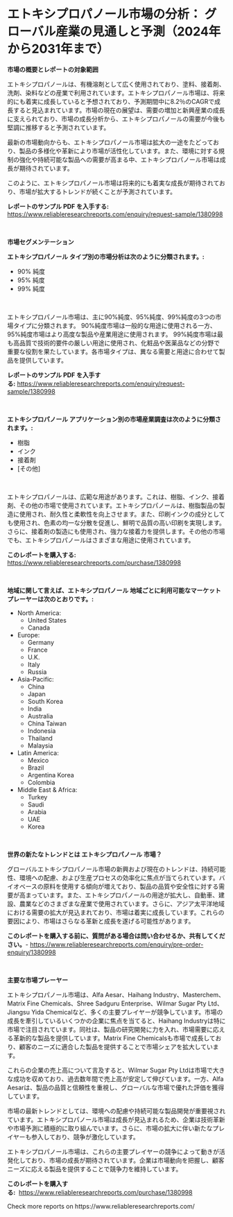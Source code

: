 <p><h1>エトキシプロパノール市場の分析： グローバル産業の見通しと予測（2024年から2031年まで）</h1></p><p><strong>市場の概要とレポートの対象範囲</strong></p>
<p><p>エトキシプロパノールは、有機溶剤として広く使用されており、塗料、接着剤、洗剤、染料などの産業で利用されています。エトキシプロパノール市場は、将来的にも着実に成長していると予想されており、予測期間中に8.2％のCAGRで成長すると見込まれています。市場の現在の展望は、需要の増加と新興産業の成長に支えられており、市場の成長分析から、エトキシプロパノールの需要が今後も堅調に推移すると予測されています。</p><p>最新の市場動向からも、エトキシプロパノール市場は拡大の一途をたどっており、製品の多様化や革新により市場が活性化しています。また、環境に対する規制の強化や持続可能な製品への需要が高まる中、エトキシプロパノール市場は成長が期待されています。</p><p>このように、エトキシプロパノール市場は将来的にも着実な成長が期待されており、市場が拡大するトレンドが続くことが予測されています。</p></p>
<p><strong>レポートのサンプル PDF を入手する:</strong> <a href="https://www.reliableresearchreports.com/enquiry/request-sample/1380998">https://www.reliableresearchreports.com/enquiry/request-sample/1380998</a></p>
<p>&nbsp;</p>
<p><strong>市場セグメンテーション</strong></p>
<p><strong>エトキシプロパノール タイプ別の市場分析は次のように分類されます。:</strong></p>
<p><ul><li>90% 純度</li><li>95% 純度</li><li>99% 純度</li></ul></p>
<p>&nbsp;</p>
<p><p>エトキシプロパノール市場は、主に90%純度、95%純度、99%純度の3つの市場タイプに分類されます。 90%純度市場は一般的な用途に使用される一方、95%純度市場はより高度な製品や産業用途に使用されます。 99%純度市場は最も高品質で技術的要件の厳しい用途に使用され、化粧品や医薬品などの分野で重要な役割を果たしています。各市場タイプは、異なる需要と用途に合わせて製品を提供しています。</p></p>
<p><strong>レポートのサンプル PDF を入手する:</strong>&nbsp;<a href="https://www.reliableresearchreports.com/enquiry/request-sample/1380998">https://www.reliableresearchreports.com/enquiry/request-sample/1380998</a></p>
<p>&nbsp;</p>
<p><strong> エトキシプロパノール アプリケーション別の市場産業調査は次のように分類されます。:</strong></p>
<p><ul><li>樹脂</li><li>インク</li><li>接着剤</li><li>[その他]</li></ul></p>
<p>&nbsp;</p>
<p><p>エトキシプロパノールは、広範な用途があります。これは、樹脂、インク、接着剤、その他の市場で使用されています。エトキシプロパノールは、樹脂製品の製造に使用され、耐久性と柔軟性を向上させます。また、印刷インクの成分としても使用され、色素の均一な分散を促進し、鮮明で品質の高い印刷を実現します。さらに、接着剤の製造にも使用され、強力な接着力を提供します。その他の市場でも、エトキシプロパノールはさまざまな用途に使用されています。</p></p>
<p><strong>このレポートを購入する:</strong>&nbsp; <a href="https://www.reliableresearchreports.com/purchase/1380998">https://www.reliableresearchreports.com/purchase/1380998</a></p>
<p>&nbsp;</p>
<p><strong>地域に関して言えば、エトキシプロパノール 地域ごとに利用可能なマーケットプレーヤーは次のとおりです。:</strong></p>
<p><ul>
    <li>
        North America:
        <ul>
            <li>United States</li>
            <li>Canada</li>
        </ul>
    </li>
    <li>
        Europe:
        <ul>
            <li>Germany</li>
            <li>France</li>
            <li>U.K.</li>
            <li>Italy</li>
            <li>Russia</li>
        </ul>
    </li>
    <li>
        Asia-Pacific:
        <ul>
            <li>China</li>
            <li>Japan</li>
            <li>South Korea</li>
            <li>India</li>
            <li>Australia</li>
            <li>China Taiwan</li>
            <li>Indonesia</li>
            <li>Thailand</li>
            <li>Malaysia</li>
        </ul>
    </li>
    <li>
        Latin America:
        <ul>
            <li>Mexico</li>
            <li>Brazil</li>
            <li>Argentina Korea</li>
            <li>Colombia</li>
        </ul>
    </li>
    <li>
        Middle East & Africa:
        <ul>
            <li>Turkey</li>
            <li>Saudi</li>
            <li>Arabia</li>
            <li>UAE</li>
            <li>Korea</li>
        </ul>
    </li>
    </ul></p>
<p>&nbsp;</p>
<p><strong>世界の新たなトレンドとは エトキシプロパノール 市場？</strong></p>
<p><p>グローバルエトキシプロパノール市場の新興および現在のトレンドは、持続可能性、環境への配慮、および生産プロセスの効率化に焦点が当てられています。バイオベースの原料を使用する傾向が増えており、製品の品質や安全性に対する需要が高まっています。また、エトキシプロパノールの用途が拡大し、自動車、建設、農業などのさまざまな産業で使用されています。さらに、アジア太平洋地域における需要の拡大が見込まれており、市場は着実に成長しています。これらの要因により、市場はさらなる革新と成長を遂げる可能性があります。</p></p>
<p><strong>このレポートを購入する前に、質問がある場合は問い合わせるか、共有してください。</strong>- <a href="https://www.reliableresearchreports.com/enquiry/pre-order-enquiry/1380998">https://www.reliableresearchreports.com/enquiry/pre-order-enquiry/1380998</a></p>
<p>&nbsp;</p>
<p><strong>主要な市場プレーヤー</strong></p>
<p><p>エトキシプロパノール市場は、Alfa Aesar、Haihang Industry、Masterchem、Matrix Fine Chemicals、Shree Sadguru Enterprise、Wilmar Sugar Pty Ltd、Jiangsu Yida Chemicalなど、多くの主要プレイヤーが競争しています。市場の成長を牽引しているいくつかの企業に焦点を当てると、Haihang Industryは特に市場で注目されています。同社は、製品の研究開発に力を入れ、市場需要に応える革新的な製品を提供しています。Matrix Fine Chemicalsも市場で成長しており、顧客のニーズに適合した製品を提供することで市場シェアを拡大しています。</p><p>これらの企業の売上高について言及すると、Wilmar Sugar Pty Ltdは市場で大きな成功を収めており、過去数年間で売上高が安定して伸びています。一方、Alfa Aesarは、製品の品質と信頼性を重視し、グローバルな市場で優れた評価を獲得しています。</p><p>市場の最新トレンドとしては、環境への配慮や持続可能な製品開発が重要視されています。エトキシプロパノール市場は成長が見込まれるため、企業は技術革新や市場予測に積極的に取り組んでいます。さらに、市場の拡大に伴い新たなプレイヤーも参入しており、競争が激化しています。</p><p>エトキシプロパノール市場は、これらの主要プレイヤーの競争によって動きが活発化しており、市場の成長が期待されています。企業は市場動向を把握し、顧客ニーズに応える製品を提供することで競争力を維持しています。</p></p>
<p><strong>このレポートを購入する:</strong>&nbsp;&nbsp;<a href="https://www.reliableresearchreports.com/purchase/1380998">https://www.reliableresearchreports.com/purchase/1380998</a></p>
<p>Check more reports on https://www.reliableresearchreports.com/</p>